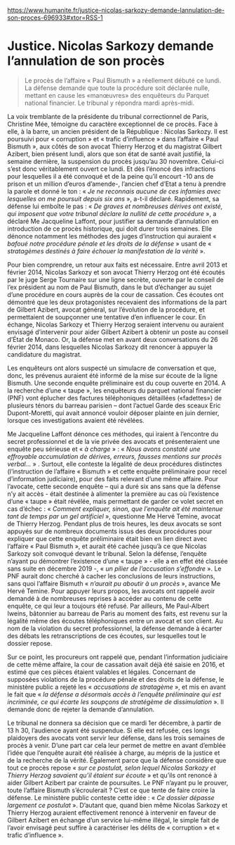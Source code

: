 https://www.humanite.fr/justice-nicolas-sarkozy-demande-lannulation-de-son-proces-696933#xtor=RSS-1

# Justice. Nicolas Sarkozy demande l’annulation de son procès

> Le procès de l’affaire « Paul Bismuth » a réellement débuté ce lundi. La défense demande que toute la procédure soit déclarée nulle, mettant en cause les «manœuvres» des enquêteurs du Parquet national financier. Le tribunal y répondra mardi après-midi.

La voix tremblante de la présidente du tribunal correctionnel de Paris, Christine Mée, témoigne du caractère exceptionnel de ce procès. Face à elle, à la barre, un ancien président de la République : Nicolas Sarkozy. Il est poursuivi pour « corruption » et « trafic d’influence » dans l’affaire « Paul Bismuth », aux côtés de son avocat Thierry Herzog et du magistrat Gilbert Azibert, bien présent lundi, alors que son état de santé avait justifié, la semaine dernière, la suspension du procès jusqu’au 30 novembre. Celui-ci s’est donc véritablement ouvert ce lundi. Et dès l’énoncé des infractions pour lesquelles il a été convoqué et de la peine qu’il encourt -10 ans de prison et un million d’euros d’amende-, l’ancien chef d’Etat a tenu à prendre la parole et donné le ton : «  _Je ne reconnais aucune de ces infamies avec lesquelles on me poursuit depuis six ans_ », a-t-il déclaré. Rapidement, sa défense lui emboîte le pas : «  _De graves et nombreuses dérives ont existé, qui imposent que votre tribunal déclare la nullité de cette procédure_ », a déclaré Me Jacqueline Laffont, pour justifier sa demande d’annulation en introduction de ce procès historique, qui doit durer trois semaines. Elle dénonce notamment les méthodes des juges d’instruction qui auraient « _bafoué notre procédure pénale et les droits de la défense_ » usant de «  _stratagèmes destinés à faire échouer la manifestation de la vérité_ ».

Pour bien comprendre, un retour aux faits est nécessaire. Entre avril 2013 et février 2014, Nicolas Sarkozy et son avocat Thierry Herzog ont été écoutés par le juge Serge Tournaire sur une ligne secrète, ouverte par le conseil de l’ex président au nom de Paul Bismuth, dans le but d’échanger au sujet d’une procédure en cours auprès de la cour de cassation. Ces écoutes ont démontré que les deux protagonistes recevaient des informations de la part de Gilbert Azibert, avocat général, sur l’évolution de la procédure, et permettaient de soupçonner une tentative d’en influencer le cour. En échange, Nicolas Sarkozy et Thierry Herzog seraient intervenu ou auraient envisagé d’intervenir pour aider Gilbert Azibert à obtenir un poste au conseil d’État de Monaco. Or, la défense met en avant deux conversations du 26 février 2014, dans lesquelles Nicolas Sarkozy dit renoncer à appuyer la candidature du magistrat.

Les enquêteurs ont alors suspecté un simulacre de conversation et que, donc, les prévenus auraient été informé de la mise sur écoute de la ligne Bismuth. Une seconde enquête préliminaire est du coup ouverte en 2014. A la recherche d’une « taupe », les enquêteurs du parquet national financier (PNF) vont éplucher des factures téléphoniques détaillées («fadettes») de plusieurs ténors du barreau parisien – dont l’actuel Garde des sceaux Eric Dupont-Moretti, qui avait annoncé vouloir déposer plainte en juin dernier, lorsque ces investigations avaient été révélées.

Me Jacqueline Laffont dénonce ces méthodes, qui iraient à l’encontre du secret professionnel et de la vie privée des avocats et présenteraient une enquête peu sérieuse et «  _à charge_ » : «  _Nous avons constaté une effroyable accumulation de dérives, erreurs, fausses mentions sur procès verbal..._ » . Surtout, elle conteste la légalité de deux procédures distinctes (l’instruction de l’affaire « Bismuth » et cette enquête préliminaire pour recel d’information judiciaire), pour des faits relevant d’une même affaire. Pour l’avocate, cette seconde enquête – qui a duré six ans sans que la défense n’y ait accès - était destinée à alimenter la première au cas où l’existence d’une « taupe » était révélée, mais permettant de garder ce volet secret en cas d’échec : «  _Comment expliquer, sinon, que l’enquête ait été maintenue tant de temps par un gel artificiel_ », questionne Me Hervé Temine, avocat de Thierry Herzog. Pendant plus de trois heures, les deux avocats se sont appuyés sur de nombreux documents issus des deux procédures pour expliquer que cette enquête préliminaire était bien en lien direct avec l’affaire « Paul Bismuth », et aurait été cachée jusqu’à ce que Nicolas Sarkozy soit convoqué devant le tribunal. Selon la défense, l’enquête n’ayant pu démontrer l’existence d’une « taupe » - elle a en effet été classée sans suite en décembre 2019 -, « _un pilier de l’accusation s’effondre_ ». Le PNF aurait donc cherché à cacher les conclusions de leurs instructions, sans quoi l’affaire Bismuth «  _n’aurait pu aboutir à un procès_ », avance Me Hervé Temine. Pour appuyer leurs propos, les avocats ont rappelé avoir demandé à de nombreuses reprises à accéder au contenu de cette enquête, ce qui leur a toujours été refusé. Par ailleurs, Me Paul-Albert Iweins, bâtonnier au barreau de Paris au moment des faits, est revenu sur la légalité même des écoutes téléphoniques entre un avocat et son client. Au nom de la violation du secret professionnel, la défense demande à écarter des débats les retranscriptions de ces écoutes, sur lesquelles tout le dossier repose.

Sur ce point, les procureurs ont rappelé que, pendant l’information judiciaire de cette même affaire, la cour de cassation avait déjà été saisie en 2016, et estimé que ces pièces étaient valables et légales. Concernant de supposées violations de la procédure pénale et des droits de la défense, le ministère public a rejeté les «  _accusations de stratagème_ », et mis en avant le fait que « _la défense a désormais accès à l’enquête préliminaire qui est incriminée, ce qui écarte les soupçons de stratégème de dissimulation_ ». Il demande donc de rejeter la demande d’annulation.

Le tribunal ne donnera sa décision que ce mardi 1er décembre, à partir de 13 h 30, l’audience ayant été suspendue. Si elle est refusée, ces longs plaidoyers des avocats vont servir leur défense, dans les trois semaines de procès à venir. D’une part car cela leur permet de mettre en avant d’emblée l’idée que l’enquête aurait été réalisée à charge, au mépris de la justice et de la recherche de la vérité. Également parce que la défense considère que tout ce procès repose «  _sur ce postulat, selon lequel Nicolas Sarkozy et Thierry Herzog savaient qu’il étaient sur écoute_ » et qu’ils ont renoncé à aider Gilbert Azibert par crainte de poursuites. Le PNF n’ayant pu le prouver, toute l’affaire Bismuth s’écroulerait ? C’est ce que tente de faire croire la défense. Le ministère public conteste cette idée : « _Ce dossier dépasse largement ce postulat_ ». D’autant que, quand bien même Nicolas Sarkozy et Thierry Herzog auraient effectivement renoncé à intervenir en faveur de Gilbert Azibert en échange d’un service lui-même illégal, le simple fait de l’avoir envisagé peut suffire à caractériser les délits de « corruption » et « trafic d’influence ».
<link rel="stylesheet" href="https://newdevprojects.github.io/ACV-CSC/kult.css">
